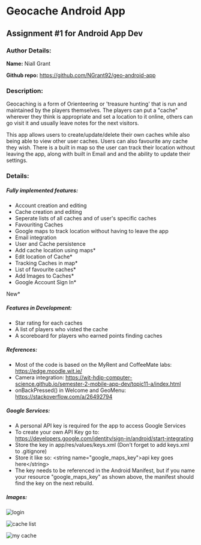 # Geocache Android App
## Assignment #1 for Android App Dev

### Author Details:

**Name:** Niall Grant

**Github repo:** https://github.com/NGrant92/geo-android-app

### Description:

Geocaching is a form of Orienteering or 'treasure hunting' that is run and maintained by the players
themselves. The players can put a "cache" wherever they think is appropriate and set a location to it
online, others can go visit it and usually leave notes for the next visitors.

This app allows users to create/update/delete their own caches while also being able to view other
user caches. Users can also favourite any cache they wish. There is a built in map so the user can
track their location without leaving the app, along with built in Email and and the ability to update
their settings.

### Details:
##### Fully implemented features:
- Account creation and editing
- Cache creation and editing
- Seperate lists of all caches and of user's specific caches
- Favouriting Caches
- Google maps to track location without having to leave the app
- Email integration
- User and Cache persistence
- Add cache location using maps*
- Edit location of Cache*
- Tracking Caches in map*
- List of favourite caches*
- Add Images to Caches*
- Google Account Sign In*

New*

##### Features in Development:

- Star rating for each caches
- A list of players who visted the cache
- A scoreboard for players who earned points finding caches

##### References:

- Most of the code is based on the MyRent and CoffeeMate labs: https://edge.moodle.wit.ie/
- Camera integration: https://wit-hdip-computer-science.github.io/semester-2-mobile-app-dev/topic11-a/index.html
- onBackPressed() in Welcome and GeoMenu: https://stackoverflow.com/a/26492794

##### Google Services:

- A personal API key is required for the app to access Google Services
- To create your own API Key go to: https://developers.google.com/identity/sign-in/android/start-integrating
- Store the key in app/res/values/keys.xml (Don't forget to add keys.xml to .gitignore)
- Store it like so: \<string name="google_maps_key">api key goes here\</string>
- The key needs to be referenced in the Android Manifest, but if you name your resource "google_maps_key" as shown above, the manifest should find the key on the next rebuild. 

##### Images:

![login](http://res.cloudinary.com/ngrant/image/upload/c_scale,w_900/v1509892066/main-login-menu_aj1rr1.jpg)

![cache list](http://res.cloudinary.com/ngrant/image/upload/c_scale,w_600/v1509892062/cache-list_pvtxh9.jpg)

![my cache](http://res.cloudinary.com/ngrant/image/upload/c_scale,w_600/v1509892062/my-cache_gnysdk.jpg)